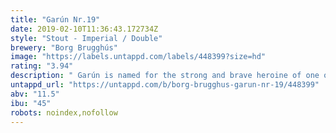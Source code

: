 ```yaml
---
title: "Garún Nr.19"
date: 2019-02-10T11:36:43.172734Z
style: "Stout - Imperial / Double"
brewery: "Borg Brugghús"
image: "https://labels.untappd.com/labels/448399?size=hd"
rating: "3.94"
description: " Garún is named for the strong and brave heroine of one of Iceland’s most popular folktales  The deacon of Dark River.  A tale of ghosts, undying love, and life triumphing over death told against the backdrop of elements essential to Iceland’s character: ice, snow, and flooding waters whirling dark and mysterious. The same elements that inspire this rich, intense, bold and swirlingly varied Icelandic stout. Garún is a dark aura of intense richness and haunting aroma with notes of chocolate, licorice and coffee."
untappd_url: "https://untappd.com/b/borg-brugghus-garun-nr-19/448399"
abv: "11.5"
ibu: "45"
robots: noindex,nofollow
---
```

